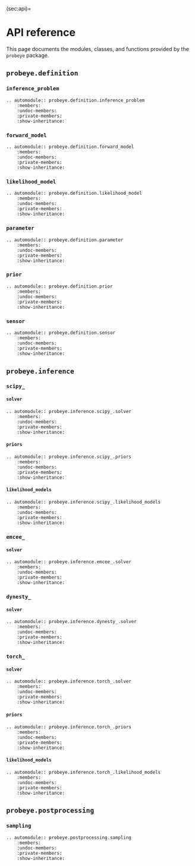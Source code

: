 (sec:api)=
# API reference

This page documents the modules, classes, and functions provided by the `probeye` 
package.

## `probeye.definition`
### `inference_problem`
```{eval-rst}
.. automodule:: probeye.definition.inference_problem
    :members:
    :undoc-members:
    :private-members:
    :show-inheritance:
```
### `forward_model`
```{eval-rst}
.. automodule:: probeye.definition.forward_model
    :members:
    :undoc-members:
    :private-members:
    :show-inheritance:
```
### `likelihood_model`
```{eval-rst}
.. automodule:: probeye.definition.likelihood_model
    :members:
    :undoc-members:
    :private-members:
    :show-inheritance:
```
### `parameter`
```{eval-rst}
.. automodule:: probeye.definition.parameter
    :members:
    :undoc-members:
    :private-members:
    :show-inheritance:
```
### `prior`
```{eval-rst}
.. automodule:: probeye.definition.prior
    :members:
    :undoc-members:
    :private-members:
    :show-inheritance:
```
### `sensor`
```{eval-rst}
.. automodule:: probeye.definition.sensor
    :members:
    :undoc-members:
    :private-members:
    :show-inheritance:
```

## `probeye.inference`
### `scipy_`
#### `solver`
```{eval-rst}
.. automodule:: probeye.inference.scipy_.solver
    :members:
    :undoc-members:
    :private-members:
    :show-inheritance:
```
#### `priors`
```{eval-rst}
.. automodule:: probeye.inference.scipy_.priors
    :members:
    :undoc-members:
    :private-members:
    :show-inheritance:
```
#### `likelihood_models`
```{eval-rst}
.. automodule:: probeye.inference.scipy_.likelihood_models
    :members:
    :undoc-members:
    :private-members:
    :show-inheritance:
```
### `emcee_`
#### `solver`
```{eval-rst}
.. automodule:: probeye.inference.emcee_.solver
    :members:
    :undoc-members:
    :private-members:
    :show-inheritance:
```
### `dynesty_`
#### `solver`
```{eval-rst}
.. automodule:: probeye.inference.dynesty_.solver
    :members:
    :undoc-members:
    :private-members:
    :show-inheritance:
```
### `torch_`
#### `solver`
```{eval-rst}
.. automodule:: probeye.inference.torch_.solver
    :members:
    :undoc-members:
    :private-members:
    :show-inheritance:
```
#### `priors`
```{eval-rst}
.. automodule:: probeye.inference.torch_.priors
    :members:
    :undoc-members:
    :private-members:
    :show-inheritance:
```
#### `likelihood_models`
```{eval-rst}
.. automodule:: probeye.inference.torch_.likelihood_models
    :members:
    :undoc-members:
    :private-members:
    :show-inheritance:
```

## `probeye.postprocessing`
### `sampling`
```{eval-rst}
.. automodule:: probeye.postprocessing.sampling
    :members:
    :undoc-members:
    :private-members:
    :show-inheritance:
```
